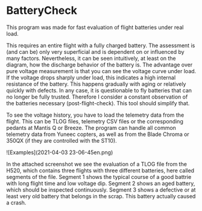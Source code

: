 # BatteryCheck
This program was made for fast evaluation of flight batteries under real load.

This requires an entire flight with a fully charged battery. The assessment is (and can be) only very superficial and is dependent on or influenced by many factors. Nevertheless, it can be seen intuitively, at least on the diagram, how the discharge behavior of the battery is. The advantage over pure voltage measurement is that you can see the voltage curve under load. If the voltage drops sharply under load, this indicates a high internal resistance of the battery. This happens gradually with aging or relatively quickly with defects.
In any case, it is questionable to fly batteries that can no longer be fully trusted. Therefore I consider a constant observation of the batteries necessary (post-flight-check).
This tool should simplify that.

To see the voltage history, you have to load the telemetry data from the flight. This can be TLOG files, telemetry CSV files or the corresponding pedants at Mantis Q or Breeze. The program can handle all common telemetry data from Yuneec copters, as well as from the Blade Chroma or 350QX (if they are controlled with the ST10).

![Examples](2021-04-03 23-06-45en.png)

In the attached screenshot we see the evaluation of a TLOG file from the H520, which contains three flights with three different batteries, here called segments of the file.
Segment 1 shows the typical course of a good battrie with long flight time and low voltage dip.
Segment 2 shows an aged battery, which should be inspected continuously.
Segment 3 shows a defective or at least very old battery that belongs in the scrap. This battery actually caused a crash.
